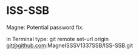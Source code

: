 # ISS-SSB


Magne: Potential password fix:

in Terminal type:
git remote set-url origin git@github.com:MagneISSSV1337SSB/ISS-SSB.git
